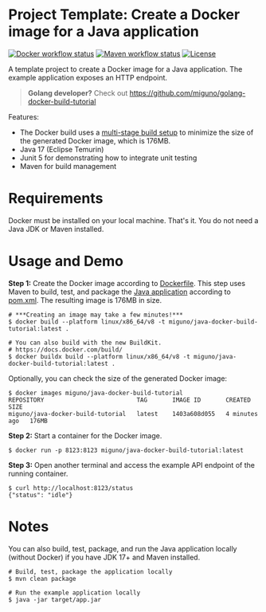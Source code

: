 # Project Template: Create a Docker image for a Java application
[![Docker workflow status](https://github.com/miguno/java-docker-build-tutorial/actions/workflows/docker-image.yml/badge.svg)](https://github.com/miguno/java-docker-build-tutorial/actions/workflows/docker-image.yml)
[![Maven workflow status](https://github.com/miguno/java-docker-build-tutorial/actions/workflows/maven.yml/badge.svg)](https://github.com/miguno/java-docker-build-tutorial/actions/workflows/maven.yml)
[![License](https://img.shields.io/badge/License-Apache%202.0-blue.svg)](https://opensource.org/licenses/Apache-2.0)

A template project to create a Docker image for a Java application.
The example application exposes an HTTP endpoint.

> **Golang developer?** Check out https://github.com/miguno/golang-docker-build-tutorial

Features:

* The Docker build uses a
  [multi-stage build setup](https://docs.docker.com/develop/develop-images/multistage-build/)
  to minimize the size of the generated Docker image, which is 176MB.
* Java 17 (Eclipse Temurin)
* Junit 5 for demonstrating how to integrate unit testing
* Maven for build management

# Requirements

Docker must be installed on your local machine.  That's it.  You do not need a
Java JDK or Maven installed.

# Usage and Demo

**Step 1:** Create the Docker image according to [Dockerfile](Dockerfile).
This step uses Maven to build, test, and package the
[Java application](src/main/java/com/miguno/App.java) according to
[pom.xml](pom.xml).  The resulting image is 176MB in size.

```shell
# ***Creating an image may take a few minutes!***
$ docker build --platform linux/x86_64/v8 -t miguno/java-docker-build-tutorial:latest .

# You can also build with the new BuildKit.
# https://docs.docker.com/build/
$ docker buildx build --platform linux/x86_64/v8 -t miguno/java-docker-build-tutorial:latest .
```

Optionally, you can check the size of the generated Docker image:

```shell
$ docker images miguno/java-docker-build-tutorial
REPOSITORY                          TAG       IMAGE ID       CREATED         SIZE
miguno/java-docker-build-tutorial   latest    1403a608d055   4 minutes ago   176MB
```

**Step 2:** Start a container for the Docker image.

```shell
$ docker run -p 8123:8123 miguno/java-docker-build-tutorial:latest
```

**Step 3:** Open another terminal and access the example API endpoint of the
running container.

```shell
$ curl http://localhost:8123/status
{"status": "idle"}
```

# Notes

You can also build, test, package, and run the Java application locally
(without Docker) if you have JDK 17+ and Maven installed.

```shell
# Build, test, package the application locally
$ mvn clean package

# Run the example application locally
$ java -jar target/app.jar
```
